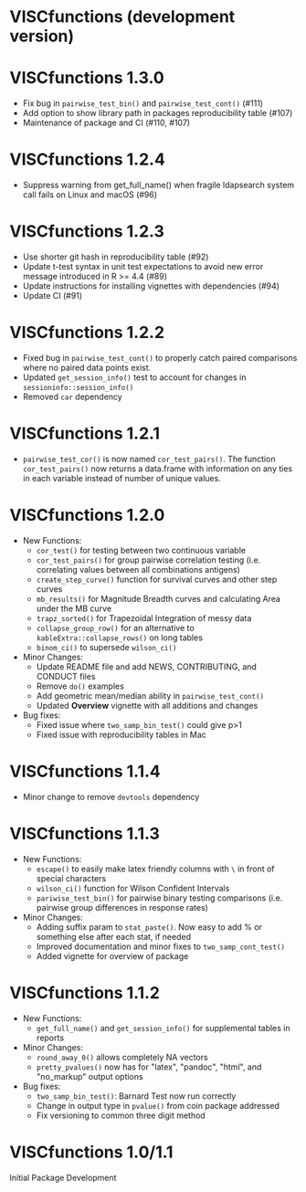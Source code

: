 # VISCfunctions (development version)

# VISCfunctions 1.3.0

* Fix bug in `pairwise_test_bin()` and `pairwise_test_cont()` (#111)
* Add option to show library path in packages reproducibility table (#107)
* Maintenance of package and CI (#110, #107)

# VISCfunctions 1.2.4

* Suppress warning from get_full_name() when fragile ldapsearch system call fails on Linux and macOS (#96)

# VISCfunctions 1.2.3

* Use shorter git hash in reproducibility table (#92)
* Update t-test syntax in unit test expectations to avoid new error message introduced in R >= 4.4 (#89)
* Update instructions for installing vignettes with dependencies (#94)
* Update CI (#91)

# VISCfunctions 1.2.2

* Fixed bug in `pairwise_test_cont()` to properly catch paired comparisons where no paired data points exist.
* Updated `get_session_info()` test to account for changes in `sessioninfo::session_info()`
* Removed `car` dependency

# VISCfunctions 1.2.1

* `pairwise_test_cor()` is now named `cor_test_pairs()`. The function `cor_test_pairs()` now returns a data.frame with information on any ties in each variable instead of number of unique values.


# VISCfunctions 1.2.0

* New Functions:
  * `cor_test()` for testing between two continuous variable 
  * `cor_test_pairs()` for group pairwise correlation testing (i.e. correlating values between all combinations antigens)
  * `create_step_curve()` function for survival curves and other step curves 
  * `mb_results()` for Magnitude Breadth curves and calculating Area under the MB curve
  * `trapz_sorted()` for Trapezoidal Integration of messy data
  * `collapse_group_row()` for an alternative to `kableExtra::collapse_rows()` on long tables
  * `binom_ci()` to supersede `wilson_ci()`
* Minor Changes:
  * Update README file and add NEWS, CONTRIBUTING, and CONDUCT files
  * Remove `do()` examples
  * Add geometric mean/median ability in `pairwise_test_cont()`
  * Updated **Overview** vignette with all additions and changes
* Bug fixes:
  * Fixed issue where `two_samp_bin_test()` could give p>1 
  * Fixed issue with reproducibility tables in Mac


# VISCfunctions 1.1.4

* Minor change to remove `devtools` dependency


# VISCfunctions 1.1.3

* New Functions:
  * `escape()` to easily make latex friendly columns with `\` in front of special characters
  * `wilson_ci()` function for Wilson Confident Intervals
  * `pariwise_test_bin()` for pairwise binary testing comparisons (i.e. pairwise group differences in response rates)
* Minor Changes:
  * Adding suffix param to `stat_paste()`. Now easy to add % or something else after each stat, if needed
  * Improved documentation and minor fixes to `two_samp_cont_test()`
  * Added vignette for overview of package
  
  
# VISCfunctions 1.1.2

* New Functions:
  * `get_full_name()` and `get_session_info()` for supplemental tables in reports
* Minor Changes:
  * `round_away_0()` allows completely NA vectors
  * `pretty_pvalues()` now has for "latex", "pandoc", "html", and "no_markup" output options
* Bug fixes:
  * `two_samp_bin_test()`: Barnard Test now run correctly
  * Change in output type in `pvalue()` from coin package addressed
  * Fix versioning to common three digit method 


# VISCfunctions 1.0/1.1

Initial Package Development
